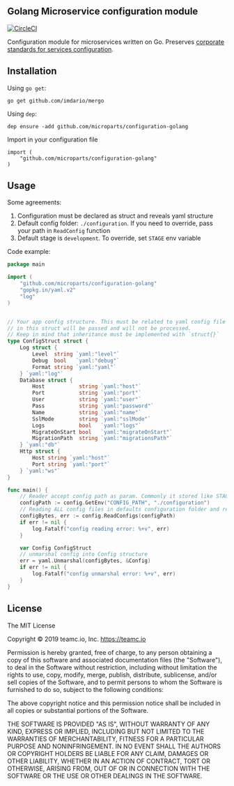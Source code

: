 Golang Microservice configuration module
----------------------------------------

[![CircleCI](https://circleci.com/gh/microparts/configuration-golang/tree/master.svg?style=svg)](https://circleci.com/gh/microparts/configuration-golang/tree/master)


Configuration module for microservices written on Go. Preserves [corporate standards for services configuration](https://confluence.teamc.io/pages/viewpage.action?pageId=4227704).

## Installation

Using `go get`:

    go get github.com/imdario/mergo
    
Using `dep`:

    dep ensure -add github.com/microparts/configuration-golang

Import in your configuration file

    import (
        "github.com/microparts/configuration-golang"
    )
     

## Usage

Some agreements:
1. Configuration must be declared as struct and reveals yaml structure
2. Default config folder: `./configuration`. If you need to override, pass your path in `ReadConfig` function
3. Default stage is `development`. To override, set `STAGE` env variable
 
Code example:

```go
package main

import (
	"github.com/microparts/configuration-golang"
	"gopkg.in/yaml.v2"
	"log"
)


// Your app config structure. This must be related to yaml config file structure. Everything that is not
// in this struct will be passed and will not be processed.
// Keep in mind that inheritance must be implemented with `struct{}`
type ConfigStruct struct {
	Log struct {
		Level  string `yaml:"level"`
		Debug  bool   `yaml:"debug"`
		Format string `yaml:"yaml"`
	} `yaml:"log"`
	Database struct {
		Host           string `yaml:"host"`
		Port           string `yaml:"port"`
		User           string `yaml:"user"`
		Pass           string `yaml:"password"`
		Name           string `yaml:"name"`
		SslMode        string `yaml:"sslMode"`
		Logs           bool   `yaml:"logs"`
		MigrateOnStart bool   `yaml:"migrateOnStart"`
		MigrationPath  string `yaml:"migrationsPath"`
	} `yaml:"db"`
	Http struct {
		Host string `yaml:"host"`
		Port string `yaml:"port"`
	} `yaml:"ws"`
}

func main() {
	// Reader accept config path as param. Commonly it stored like STAGE in ENV.
	configPath := config.GetEnv("CONFIG_PATH", "./configuration")
	// Reading ALL config files in defaults configuration folder and recursively merge them with STAGE configs
	configBytes, err := config.ReadConfigs(configPath)
	if err != nil {
		log.Fatalf("config reading error: %+v", err)
	}

    var Config ConfigStruct 
    // unmarshal config into Config structure 
	err = yaml.Unmarshal(configBytes, &Config)
	if err != nil {
        log.Fatalf("config unmarshal error: %+v", err)
    }
} 
```

## License

The MIT License

Copyright © 2019 teamc.io, Inc. https://teamc.io

Permission is hereby granted, free of charge, to any person obtaining a copy
of this software and associated documentation files (the "Software"), to deal
in the Software without restriction, including without limitation the rights
to use, copy, modify, merge, publish, distribute, sublicense, and/or sell
copies of the Software, and to permit persons to whom the Software is
furnished to do so, subject to the following conditions:

The above copyright notice and this permission notice shall be included in
all copies or substantial portions of the Software.

THE SOFTWARE IS PROVIDED "AS IS", WITHOUT WARRANTY OF ANY KIND, EXPRESS OR
IMPLIED, INCLUDING BUT NOT LIMITED TO THE WARRANTIES OF MERCHANTABILITY,
FITNESS FOR A PARTICULAR PURPOSE AND NONINFRINGEMENT. IN NO EVENT SHALL THE
AUTHORS OR COPYRIGHT HOLDERS BE LIABLE FOR ANY CLAIM, DAMAGES OR OTHER
LIABILITY, WHETHER IN AN ACTION OF CONTRACT, TORT OR OTHERWISE, ARISING FROM,
OUT OF OR IN CONNECTION WITH THE SOFTWARE OR THE USE OR OTHER DEALINGS IN
THE SOFTWARE.